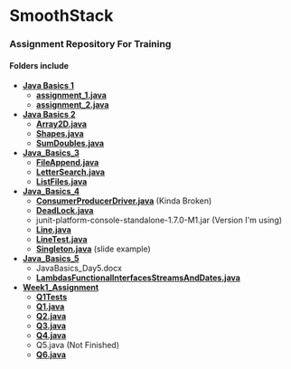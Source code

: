 # SmoothStack
### Assignment Repository For Training
#### Folders include
* **[Java Basics 1](https://github.com/sessums-smoothstack/SmoothStack/blob/main/Java%20Basics%201/)**
    * **[assignment_1.java](https://github.com/sessums-smoothstack/SmoothStack/blob/main/Java%20Basics%201/assignment_1.java)**
    * **[assignment_2.java](https://github.com/sessums-smoothstack/SmoothStack/blob/main/Java%20Basics%201/assignment_2.java)**
* **[Java Basics 2](https://github.com/sessums-smoothstack/SmoothStack/blob/main/Java%20Basics%202)**
    * **[Array2D.java](https://github.com/sessums-smoothstack/SmoothStack/blob/main/Java%20Basics%202/Array2D.java)**
    * **[Shapes.java](https://github.com/sessums-smoothstack/SmoothStack/blob/main/Java%20Basics%202/Shapes.java)**
    * **[SumDoubles.java](https://github.com/sessums-smoothstack/SmoothStack/blob/main/Java%20Basics%202/SumDoubles.java)**
* **[Java_Basics_3](https://github.com/sessums-smoothstack/SmoothStack/blob/main/Java%20Basics%203/)**
    * **[FileAppend.java](https://github.com/sessums-smoothstack/SmoothStack/blob/main/Java_Basics_3/FileAppend.java)**
    * **[LetterSearch.java](https://github.com/sessums-smoothstack/SmoothStack/blob/main/Java_Basics_3/LetterSearch.java)**
    * **[ListFiles.java](https://github.com/sessums-smoothstack/SmoothStack/blob/main/Java_Basics_3/ListFiles.java)**
* **[Java_Basics_4](https://github.com/sessums-smoothstack/SmoothStack/blob/main/Java_Basics_4/)**
    * **[ConsumerProducerDriver.java](https://github.com/sessums-smoothstack/SmoothStack/blob/main/Java_Basics_4/ConsumerProducerDriver.java)** (Kinda Broken)
    * **[DeadLock.java](https://github.com/sessums-smoothstack/SmoothStack/blob/main/Java_Basics_4/DeadLock.java)**
    * junit-platform-console-standalone-1.7.0-M1.jar (Version I'm using)
    * **[Line.java](https://github.com/sessums-smoothstack/SmoothStack/blob/main/Java_Basics_4/Line.java)**
    * **[LineTest.java](https://github.com/sessums-smoothstack/SmoothStack/blob/main/Java_Basics_4/LineTest.java)**
    * **[Singleton.java](https://github.com/sessums-smoothstack/SmoothStack/blob/main/Java_Basics_4/Singleton.java)** (slide example)
* **[Java_Basics_5](https://github.com/sessums-smoothstack/SmoothStack/blob/main/Java_Basics_5/)**
    * JavaBasics_Day5.docx
    * **[LambdasFunctionalInterfacesStreamsAndDates.java](https://github.com/sessums-smoothstack/SmoothStack/blob/main/Java_Basics_5/LambdasFunctionalInterfacesStreamsAndDates.java)**
* **[Week1_Assignment](https://github.com/sessums-smoothstack/SmoothStack/blob/main/Week1_Assignment/)**
    * **[Q1Tests](https://github.com/sessums-smoothstack/SmoothStack/blob/main/Week1_Assignment/Q1Tests/)**
    * **[Q1.java](https://github.com/sessums-smoothstack/SmoothStack/blob/main/Week1_Assignment/Q1.java)**
    * **[Q2.java](https://github.com/sessums-smoothstack/SmoothStack/blob/main/Week1_Assignment/Q2.java)**
    * **[Q3.java](https://github.com/sessums-smoothstack/SmoothStack/blob/main/Week1_Assignment/Q3.java)**
    * **[Q4.java](https://github.com/sessums-smoothstack/SmoothStack/blob/main/Week1_Assignment/Q4.java)**
    * Q5.java (Not Finished)
    * **[Q6.java](https://github.com/sessums-smoothstack/SmoothStack/blob/main/Week1_Assignment/Q6.java)**
